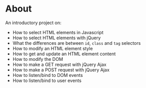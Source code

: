 
# About
An introductory project on:
- How to select HTML elements in Javascript
- How to select HTML elements with jQuery
- What the differences are between `id`, `class` and `tag` selectors
- How to modify an HTML element style
- How to get and update an HTML element content
- How to modify the DOM
- How to make a GET request with jQuery Ajax
- How to make a POST request with jQuery Ajax
- How to listen/bind to DOM events
- How to listen/bind to user events

